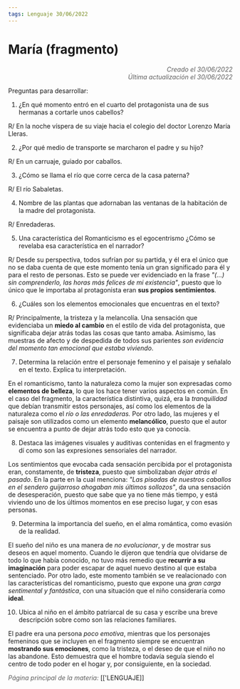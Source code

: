 ```yaml
---
tags: Lenguaje 30/06/2022
---
```


# María (fragmento)
<div style="text-align: right; opacity: 0.7; font-style: italic;">Creado el 30/06/2022</div>
<div style="text-align: right; opacity: 0.7; font-style: italic;">Última actualización el 30/06/2022</div>

Preguntas para desarrollar:

1. ¿En qué momento entró en el cuarto del protagonista una de sus hermanas a cortarle unos cabellos?

R/ En la noche víspera de su viaje hacia el colegio del doctor Lorenzo María Lleras.

2. ¿Por qué  medio de transporte se marcharon el padre y su hijo?

R/ En un carruaje, guiado por caballos.

3. ¿Cómo se llama el río que corre cerca de la casa paterna?

R/ El río Sabaletas.

4. Nombre de las plantas que adornaban las ventanas de la habitación de la madre del protagonista.

R/ Enredaderas.

5. Una característica del Romanticismo es el egocentrismo ¿Cómo se revelaba esa característica en el narrador?

R/ Desde su perspectiva, todos sufrían por su partida, y él era el único que no se daba cuenta de que este momento tenía un gran significado para él y para el resto de personas. Esto se puede ver evidenciado en la frase *"(...) sin comprenderlo, las horas más felices de mi existencia"*, puesto que lo único que le importaba al protagonista eran **sus propios sentimientos**.

6. ¿Cuáles son los elementos emocionales que encuentras en el texto?

R/ Principalmente, la tristeza y la melancolía. Una sensación que evidenciaba un **miedo al cambio** en el estilo de vida del protagonista, que significaba dejar atrás todas las cosas que tanto amaba. Asimismo, las muestras de afecto y de despedida de todos sus parientes *son evidencia del momento tan emocional que estaba viviendo*.

7. Determina la relación entre el personaje femenino y el paisaje y señalalo en el texto. Explica tu interpretación.

En el romanticismo, tanto la naturaleza como la mujer son expresadas como **elementos de belleza**, lo que los hace tener varios aspectos en común. En el caso del fragmento, la característica distintiva, quizá, era la *tranquilidad* que debían transmitir estos personajes, así como los elementos de la naturaleza como el *río o las enredaderas.* Por otro lado, las mujeres y el paisaje son utilizados como un elemento **melancólico**, puesto que el autor se encuentra a punto de dejar atrás todo esto que ya conocía.

8. Destaca las imágenes visuales y auditivas contenidas en el fragmento y dí como son las expresiones sensoriales del narrador.

Los sentimientos que evocaba cada sensación percibida por el protagonista eran, constamente, de **tristeza**, puesto que simbolizaban *dejar atrás el pasado*. En la parte en la cual menciona: *"Las pisadas de nuestros caballos en el sendero guijarroso ahogaban mis últimos sollozos"*, da una sensación de desesperación, puesto que sabe que ya no tiene más tiempo, y está viviendo uno de los últimos momentos en ese preciso lugar, y con esas personas.

9. Determina la importancia del sueño, en el alma romántica, como evasión de la realidad.

El sueño del niño es una manera de *no evolucionar*, y de mostrar sus deseos en aquel momento. Cuando le dijeron que tendría que olvidarse de todo lo que había conocido, no tuvo más remedio que **recurrir a su imaginación** para poder escapar de aquel nuevo destino al que estaba sentenciado.
Por otro lado, este momento también se ve realacionado con las características del romanticismo, puesto que expone una *gran carga sentimental y fantástica*, con una situación que el niño consideraría como **ideal**.

10. Ubica al niño en el ámbito patriarcal de su casa y escribe una breve descripción sobre como son las relaciones familiares.

El padre era una persona *poco emotiva*, mientras que los personajes femeninos que se incluyen en el fragmento siempre se encuentran **mostrando sus emociones**, como la tristeza, o el deseo de que el niño no las abandone. Esto demuestra que el hombre todavía seguía siendo el centro de todo poder en el hogar y, por consiguiente, en la sociedad.

<span style="opacity: 0.7; font-style: italic;">Página principal de la materia:</span> [['LENGUAJE]]